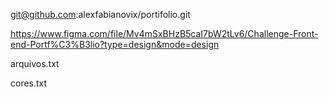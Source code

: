 <!-- endereço no github do portifolio -->
git@github.com:alexfabianovix/portifolio.git

<!-- figma utilizado como modelo -->
https://www.figma.com/file/Mv4mSxBHzB5caI7bW2tLv6/Challenge-Front-end-Portf%C3%B3lio?type=design&mode=design

<!-- arquivo com os textos do site -->
arquivos.txt

<!-- arquivo com as cores do site -->
cores.txt


